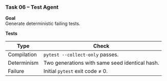 ### Task 06 – Test Agent

**Goal**  
Generate deterministic failing tests.

**Tests**

| Type | Check |
|------|-------|
| Compilation | `pytest --collect-only` passes. |
| Determinism | Two generations with same seed identical hash. |
| Failure | Initial `pytest` exit code ≠ 0. |